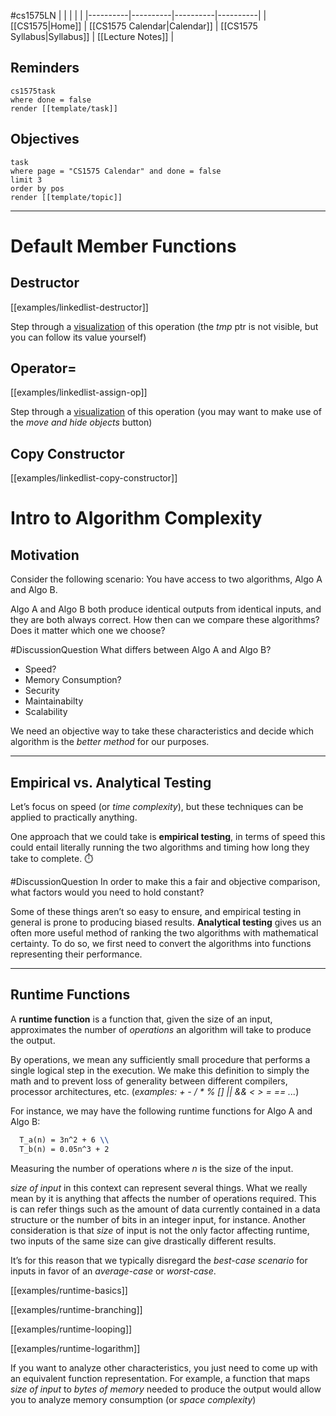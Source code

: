 #cs1575LN
|  |  |  |  |
|----------|----------|----------|----------|
| [[CS1575|Home]] | [[CS1575 Calendar|Calendar]] | [[CS1575 Syllabus|Syllabus]] | [[Lecture Notes]] |


## Reminders

```query
cs1575task
where done = false
render [[template/task]]
```

## Objectives

```query
task
where page = "CS1575 Calendar" and done = false
limit 3
order by pos
render [[template/topic]]
```
---

# Default Member Functions

## Destructor
[[examples/linkedlist-destructor]]



Step through a [visualization](https://pythontutor.com/visualize.html#code=class%20ListNode%0A%7B%0A%20%20public%3A%0A%20%20%20%20int%20m_data%3B%20%20//%20single%20data%20item%0A%20%20%20%20ListNode%20*m_next%3B%20%20//%20ptr%20to%20next%20node%0A%20%20%20%20ListNode%28%29%20%7B%20m_next%20%3D%20nullptr%3B%20%7D%0A%20%20%20%20ListNode%28int%20data%29%20%7B%20m_next%20%3D%20nullptr%3B%20m_data%20%3D%20data%3B%20%7D%0A%7D%3B%0A%0A%0Aclass%20LinkedList%0A%7B%0A%20%20public%3A%0A%20%20%20%20ListNode%20*m_head%3B%20%20//%20ptr%20to%20first%20node%0A%20%20%20%20int%20m_size%3B%0A%20%20%20%20LinkedList%28%29%0A%20%20%20%7B%0A%20%20%20%20m_head%20%3D%20new%20ListNode%3B%20//invokes%20default%20constructor%0A%20%20%20%20m_size%20%3D%200%3B%0A%20%20%20%7D%0A%20%20%20~LinkedList%28%29%3B%0A%7D%3B%0A%0Aint%20main%28%29%20%7B%0A%0A%20%20LinkedList%20mylist%3B%20//%20SKIP%20TO%20%20step%20~20%20for%20destructor%0A%20%20mylist.m_size%20%3D%202%3B%0A%0A%20%20ListNode%20*p%20%3D%20mylist.m_head%3B%0A%20%20mylist.m_head%20%3D%20new%20ListNode%285%29%3B%0A%20%20mylist.m_head%20-%3E%20m_next%20%3D%20new%20ListNode%2810%29%3B%0A%20%20mylist.m_head%20-%3E%20m_next%20-%3E%20m_next%20%3D%20p%3B%0A%0A%20%20return%200%3B%0A%7D%0A%0ALinkedList%3A%3A~LinkedList%28%29%0A%7B%0A%20%20ListNode%20*tmp%3B%0A%20%20tmp%20%3D%20m_head%20-%3E%20m_next%3B%0A%20%20while%20%28%20tmp%20!%3D%20nullptr%20%29%0A%20%20%7B%0A%20%20%20%20delete%20m_head%3B%0A%20%20%20%20m_head%20%3D%20tmp%3B%0A%20%20%20%20tmp%20%3D%20m_head%20-%3E%20m_next%3B%0A%20%20%7D%0A%20%20delete%20m_head%3B%0A%7D&cumulative=false&curInstr=19&heapPrimitives=nevernest&mode=display&origin=opt-frontend.js&py=cpp_g%2B%2B9.3.0&rawInputLstJSON=%5B%5D&textReferences=false) of this operation
(the _tmp_ ptr is not visible, but you can follow its value yourself)

## Operator=
[[examples/linkedlist-assign-op]]


Step through a [visualization](https://pythontutor.com/visualize.html#code=class%20ListNode%0A%7B%0A%20%20public%3A%0A%20%20%20%20int%20m_data%3B%20%20//%20single%20data%20item%0A%20%20%20%20ListNode%20*m_next%3B%20%20//%20ptr%20to%20next%20node%0A%20%20%20%20ListNode%28%29%20%7B%20m_next%20%3D%20nullptr%3B%20%7D%0A%20%20%20%20ListNode%28int%20data%29%20%7B%20m_next%20%3D%20nullptr%3B%20m_data%20%3D%20data%3B%20%7D%0A%7D%3B%0A%0A%0Aclass%20LinkedList%0A%7B%0A%20%20public%3A%0A%20%20%20%20ListNode%20*m_head%3B%20%20//%20ptr%20to%20first%20node%0A%20%20%20%20int%20m_size%3B%0A%20%20%20%20LinkedList%28%29%0A%20%20%20%7B%0A%20%20%20%20m_head%20%3D%20new%20ListNode%3B%20//invokes%20default%20constructor%0A%20%20%20%20m_size%20%3D%200%3B%0A%20%20%20%7D%0A%20%20%20void%20insert%28ListNode%20*p,%20const%20int%26%20x%29%3B%0A%20%20%20const%20LinkedList%26%20operator%3D%28%20const%20LinkedList%20%26rhs%20%29%3B%0A%7D%3B%0A%0Aint%20main%28%29%20%7B%0A%0A%20%20LinkedList%20mylist%3B%20//%20SKIP%20TO%20%20step%20~20%20for%20destructor%0A%20%20mylist.m_size%20%3D%202%3B%0A%0A%20%20ListNode%20*p%20%3D%20mylist.m_head%3B%0A%20%20mylist.m_head%20%3D%20new%20ListNode%283%29%3B%0A%20%20mylist.m_head%20-%3E%20m_next%20%3D%20new%20ListNode%287%29%3B%0A%20%20mylist.m_head%20-%3E%20m_next%20-%3E%20m_next%20%3D%20p%3B%0A%0A%20%20LinkedList%20myotherlist%3B%0A%20%20myotherlist%20%3D%20mylist%3B%0A%0A%20%20return%200%3B%0A%7D%0A%0Aconst%20LinkedList%26%20LinkedList%3A%3Aoperator%3D%28%20const%20LinkedList%20%26rhs%20%29%0A%7B%0A%20%20//%20clear%28%29%3B%20//start%20by%20emptying%20list%20%28excluded%20from%20viz%29%0A%20%20ListNode*%20p%20%3D%20m_head%3B%0A%20%20ListNode*%20q%20%3D%20rhs.m_head%3B%0A%20%20while%20%28%20q%20-%3E%20m_next%20!%3D%20nullptr%20%29%20//use%20two%20pointers%20to%20deep%20copy%0A%20%20%7B%0A%20%20%20%20insert%28p,%20q%20-%3E%20m_data%29%3B%0A%20%20%20%20p%20%3D%20p%20-%3E%20m_next%3B%0A%20%20%20%20q%20%3D%20q%20-%3E%20m_next%3B%0A%20%20%7D%0A%20%20%0A%20%20return%20*this%3B%0A%7D%0A%0Avoid%20LinkedList%3A%3Ainsert%28ListNode%20*p,%20const%20int%26%20x%29%0A%7B%0A%20%20ListNode%20*tmp%20%3D%20new%20ListNode%3B%0A%20%20tmp%20-%3E%20m_data%20%3D%20p%20-%3E%20m_data%3B%0A%20%20tmp%20-%3E%20m_next%20%3D%20p%20-%3E%20m_next%3B%0A%20%20p%20-%3E%20m_data%20%3D%20x%3B%0A%20%20p%20-%3E%20m_next%20%3D%20tmp%3B%0A%20%20m_size%2B%2B%3B%0A%7D&cumulative=false&curInstr=0&heapPrimitives=nevernest&mode=display&origin=opt-frontend.js&py=cpp_g%2B%2B9.3.0&rawInputLstJSON=%5B%5D&textReferences=false) of this operation
(you may want to make use of the _move and hide objects_ button)

## Copy Constructor
[[examples/linkedlist-copy-constructor]]


# Intro to Algorithm Complexity

## Motivation

Consider the following scenario: 
You have access to two algorithms, Algo A and Algo B.

Algo A and Algo B both produce identical outputs from identical inputs, and they are both always correct. How then can we compare these algorithms? Does it matter which one we choose?

#DiscussionQuestion What differs between Algo A and Algo B?
* Speed?
* Memory Consumption?
* Security
* Maintainabilty
* Scalability

We need an objective way to take these characteristics and decide which algorithm is the _better method_ for our purposes.

---
## Empirical vs. Analytical Testing

Let’s focus on speed (or _time complexity_), but these techniques can be applied to practically anything.

One approach that we could take is **empirical testing**, in terms of speed this could entail literally running the two algorithms and timing how long they take to complete. ⏱️

#DiscussionQuestion In order to make this a fair and objective comparison, what factors would you need to hold constant?

Some of these things aren’t so easy to ensure, and empirical testing in general is prone to producing biased results. **Analytical testing** gives us an often more useful method of ranking the two algorithms with mathematical certainty. To do so, we first need to convert the algorithms into functions representing their performance.

---
## Runtime Functions

A **runtime function** is a function that, given the size of an input, approximates the number of _operations_ an algorithm will take to produce the output.

By operations, we mean any sufficiently small procedure that performs a single logical step in the execution. We make this definition to simply the math and to prevent loss of generality between different compilers, processor architectures, etc.
(_examples: + - / * % [] || && < > = == ..._)

For instance, we may have the following runtime functions for Algo A and Algo B:

```latex
  T_a(n) = 3n^2 + 6 \\
  T_b(n) = 0.05n^3 + 2
```
Measuring the number of operations where _n_ is the size of the input.

_size of input_ in this context can represent several things. What we really mean by it is anything that affects the number of operations required. This is can refer things such as the amount of data currently contained in a data structure or the number of bits in an integer input, for instance. Another consideration is that _size_ of input is not the only factor affecting runtime, two inputs of the same size can give drastically different results.


It’s for this reason that we typically disregard the _best-case scenario_ for inputs in favor of an _average-case_ or _worst-case_.

[[examples/runtime-basics]]

[[examples/runtime-branching]]

[[examples/runtime-looping]]

[[examples/runtime-logarithm]]

If you want to analyze other characteristics, you just need to come up with an equivalent function representation. For example, a function that maps _size of input_ to _bytes of memory_ needed to produce the output would allow you to analyze memory consumption (or _space complexity_)

